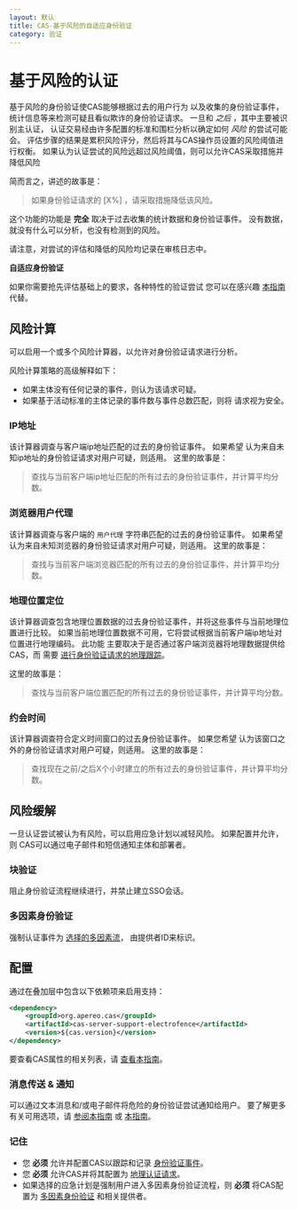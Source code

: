 ```yaml
---
layout: 默认
title: CAS-基于风险的自适应身份验证
category: 验证
---
```


# 基于风险的认证

基于风险的身份验证使CAS能够根据过去的用户行为 以及收集的身份验证事件，统计信息等来检测可疑且看似欺诈的身份验证请求。 一旦和 *之后* ，其中主要被识别主认证， 认证交易经由许多配置的标准和围栏分析以确定如何 *风险* 的尝试可能会。 评估步骤的结果是累积风险评分，然后将其与CAS操作员设置的风险阈值进行权衡。 如果认为认证尝试的风险远超过风险阈值，则可以允许CAS采取措施并降低风险

简而言之，讲述的故事是：
> 如果身份验证请求的 [X%] ，请采取措施降低该风险。

这个功能的功能是 **完全** 取决于过去收集的统计数据和身份验证事件。 没有数据，就没有什么可以分析，也没有检测到的风险。

请注意，对尝试的评估和降低的风险均记录在审核日志中。

<div class="alert alert-info"><strong>自适应身份验证</strong><p>
如果你需要抢先评估基础上的要求，各种特性的验证尝试
您可以在感兴趣 <a href="../mfa/Configuring-Adaptive-Authentication.html">本指南</a> 代替。</p></div>

## 风险计算

可以启用一个或多个风险计算器，以允许对身份验证请求进行分析。

风险计算策略的高级解释如下：

- 如果主体没有任何记录的事件，则认为该请求可疑。
- 如果基于活动标准的主体记录的事件数与事件总数匹配，则将 请求视为安全。

### IP地址

该计算器调查与客户端ip地址匹配的过去的身份验证事件。 如果希望 认为来自未知ip地址的身份验证请求对用户可疑，则适用。 这里的故事是：

> 查找与当前客户端ip地址匹配的所有过去的身份验证事件，并计算平均分数。

### 浏览器用户代理

该计算器调查与客户端的 `用户代理` 字符串匹配的过去的身份验证事件。 如果希望 认为来自未知浏览器的身份验证请求对用户可疑，则适用。 这里的故事是：

> 查找与当前客户端浏览器匹配的所有过去的身份验证事件，并计算平均分数。

### 地理位置定位

该计算器调查包含地理位置数据的过去身份验证事件，并将这些事件与当前地理位置进行比较。 如果当前地理位置数据不可用，它将尝试根据当前客户端ip地址对位置进行地理编码。 此功能 主要取决于是否通过客户端浏览器将地理数据提供给CAS，而 需要 [进行身份验证请求的地理跟踪](GeoTracking-Authentication-Requests.html)。

这里的故事是：

> 查找与当前客户端位置匹配的所有过去的身份验证事件，并计算平均分数。

### 约会时间

该计算器调查符合定义时间窗口的过去身份验证事件。 如果您希望 认为该窗口之外的身份验证请求对用户可疑，则适用。 这里的故事是：

> 查找现在之前/之后X个小时建立的所有过去的身份验证事件，并计算平均分数。

## 风险缓解

一旦认证尝试被认为有风险，可以启用应急计划以减轻风险。 如果配置并允许，则 CAS可以通过电子邮件和短信通知主体和部署者。

### 块验证

阻止身份验证流程继续进行，并禁止建立SSO会话。

### 多因素身份验证

强制认证事件为 [选择的多因素流](../mfa/Configuring-Multifactor-Authentication.html)， 由提供者ID来标识。

## 配置

通过在叠加层中包含以下依赖项来启用支持：

```xml
<dependency>
    <groupId>org.apereo.cas</groupId>
    <artifactId>cas-server-support-electrofence</artifactId>
    <version>${cas.version}</version>
</dependency>
```

要查看CAS属性的相关列表，请 [查看本指南](../configuration/Configuration-Properties.html#risk-based-authentication)。

### 消息传送 & 通知

可以通过文本消息和/或电子邮件将危险的身份验证尝试通知给用户。 要了解更多有关可用选项，请 [参阅本指南](../notifications/SMS-Messaging-Configuration.html) 或 [本指南](../notifications/Sending-Email-Configuration.html)。

### 记住

- 您 **必须** 允许并配置CAS以跟踪和记录 [身份验证事件](Configuring-Authentication-Events.html)。
- 您 **必须** 允许CAS并将其配置为 [地理认证请求](GeoTracking-Authentication-Requests.html)。
- 如果选择的应急计划是强制用户进入多因素身份验证流程，则 **必须** 将CAS配置为 [多因素身份验证](../mfa/Configuring-Multifactor-Authentication.html) 和相关提供者。
